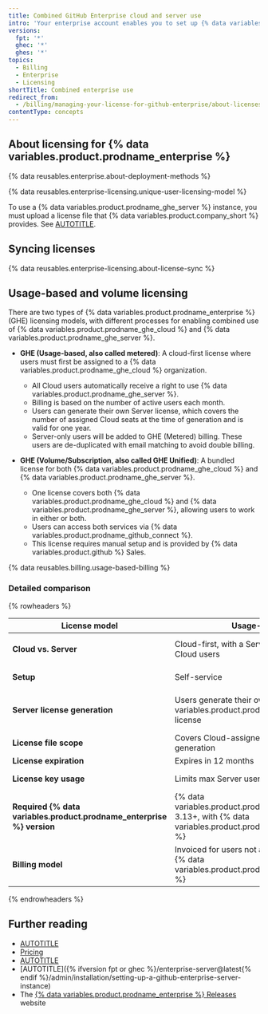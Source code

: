 ```yaml
---
title: Combined GitHub Enterprise cloud and server use
intro: 'Your enterprise account enables you to set up {% data variables.product.prodname_ghe_server %} with no additional cost.'
versions:
  fpt: '*'
  ghec: '*'
  ghes: '*'
topics:
  - Billing
  - Enterprise
  - Licensing
shortTitle: Combined enterprise use
redirect_from:
  - /billing/managing-your-license-for-github-enterprise/about-licenses-for-github-enterprise
contentType: concepts
---
```


## About licensing for {% data variables.product.prodname_enterprise %}

{% data reusables.enterprise.about-deployment-methods %}

{% data reusables.enterprise-licensing.unique-user-licensing-model %}

To use a {% data variables.product.prodname_ghe_server %} instance, you must upload a license file that {% data variables.product.company_short %} provides. See [AUTOTITLE](/billing/concepts/enterprise-billing/ghes-license-files).

## Syncing licenses

{% data reusables.enterprise-licensing.about-license-sync %}

## Usage-based and volume licensing

There are two types of {% data variables.product.prodname_enterprise %} (GHE) licensing models, with different processes for enabling combined use of {% data variables.product.prodname_ghe_cloud %} and {% data variables.product.prodname_ghe_server %}.

* **GHE (Usage-based, also called metered)**: A cloud-first license where users must first be assigned to a {% data variables.product.prodname_ghe_cloud %} organization.
    * All Cloud users automatically receive a right to use {% data variables.product.prodname_ghe_server %}.
    * Billing is based on the number of active users each month.
    * Users can generate their own Server license, which covers the number of assigned Cloud seats at the time of generation and is valid for one year.
    * Server-only users will be added to GHE (Metered) billing. These users are de-duplicated with email matching to avoid double billing.

* **GHE (Volume/Subscription, also called GHE Unified)**: A bundled license for both {% data variables.product.prodname_ghe_cloud %} and {% data variables.product.prodname_ghe_server %}.
    * One license covers both {% data variables.product.prodname_ghe_cloud %} and {% data variables.product.prodname_ghe_server %}, allowing users to work in either or both.
    * Users can access both services via {% data variables.product.prodname_github_connect %}.
    * This license requires manual setup and is provided by {% data variables.product.github %} Sales.

{% data reusables.billing.usage-based-billing %}

### Detailed comparison

{% rowheaders %}

| License model                          | Usage-based                        | Volume or subscription                                                                     |
|----------------------------------|-------------------------------------|-----------------------------------------------------------------------------------------------|
| **Cloud vs. Server**             | Cloud-first, with a Server use right for Cloud users | 1 user license covers both Cloud and Server (hybrid, Cloud-only, or Server-only)              |
| **Setup**            | Self-service | Manual setup via {% data variables.product.github %} Sales                                    |
| **Server license generation**    | Users generate their own {% data variables.product.prodname_ghe_server %} license | Enterprise owners download their own {% data variables.product.prodname_ghe_server %} license |
| **License file scope**        | Covers Cloud-assigned users at time of generation | Covers all purchased users for both Cloud and Server                                          |
| **License expiration**           | Expires in 12 months | Aligned with volume license term                                                              |
| **License key usage**            | Limits max Server users | Covers all users in the volume subscription                                                   |
| **Required {% data variables.product.prodname_enterprise %} version**        | {% data variables.product.prodname_enterprise %} 3.13+, with {% data variables.product.prodname_github_connect %} | No specific version required                                                                  |
| **Billing model**                | Invoiced for users not assigned on Cloud via {% data variables.product.prodname_github_connect %} | Fixed cost based on purchased volume                                                          |

{% endrowheaders %}

## Further reading

* [AUTOTITLE](/billing/managing-the-plan-for-your-github-account/about-per-user-pricing)
* [Pricing](https://github.com/pricing)
* [AUTOTITLE](/billing/managing-your-billing/about-billing-for-your-enterprise)
* [AUTOTITLE]({% ifversion fpt or ghec %}/enterprise-server@latest{% endif %}/admin/installation/setting-up-a-github-enterprise-server-instance)
* The [{% data variables.product.prodname_enterprise %} Releases](https://enterprise.github.com/releases/) website
